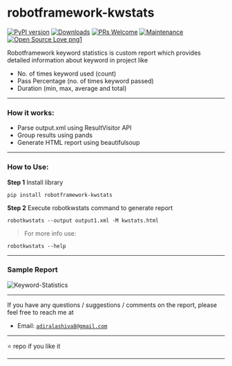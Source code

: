 # robotframework-kwstats

[![PyPI version](https://badge.fury.io/py/robotframework-kwstats.svg)](https://badge.fury.io/py/robotframework-kwstats)
[![Downloads](https://pepy.tech/badge/robotframework-kwstats)](https://pepy.tech/project/robotframework-kwstats)
[![PRs Welcome](https://img.shields.io/badge/PRs-welcome-brightgreen.svg?style=flat-square)]()
[![Maintenance](https://img.shields.io/badge/Maintained%3F-yes-green.svg)]()
[![Open Source Love png1](https://badges.frapsoft.com/os/v1/open-source.png?v=103)]()

Robotframework keyword statistics is custom report which provides detailed information about keyword in project like

 - No. of times keyword used (count)
 - Pass Percentage (no. of times keyword passed)
 - Duration (min, max, average and total)

---

### How it works:

 - Parse output.xml using ResultVisitor API
 - Group results using pands
 - Generate HTML report using beautifulsoup

---

### How to Use:

 __Step 1__ Install library

 ```
 pip install robotframework-kwstats
 ```

 __Step 2__ Execute robotkwstats command to generate report

 ```
 robotkwstats --output output1.xml -M kwstats.html
 ```
> For more info use:

```
robotkwstats --help
```

---

### Sample Report

<img src="https://i.ibb.co/bLx9cVJ/Keyword-Statistics.png" alt="Keyword-Statistics" border="0">

---

If you have any questions / suggestions / comments on the report, please feel free to reach me at

 - Email: <a href="mailto:adiralashiva8@gmail.com?Subject=Robotframework%20Kw%20Stats" target="_blank">`adiralashiva8@gmail.com`</a> 

---

:star: repo if you like it

---